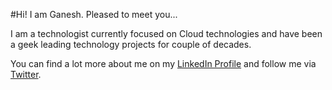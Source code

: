 #Hi! I am Ganesh. Pleased to meet you...

I am a technologist currently focused on Cloud technologies and have been a geek leading technology projects for couple of decades.

You can find a lot more about me on my [LinkedIn Profile](https://linkedin.com/in/madrasi) and follow me via [Twitter](https://twitter.com/vattybear).

